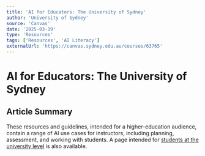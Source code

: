 ```yaml
---
title: 'AI for Educators: The University of Sydney'
author: 'University of Sydney'
source: 'Canvas'
date: '2025-03-19'
type: 'Resources'
tags: ['Resources', 'AI Literacy']
externalUrl: 'https://canvas.sydney.edu.au/courses/63765'
---
```


# AI for Educators: The University of Sydney

## Article Summary

These resources and guidelines, intended for a higher-education audience, contain a range of AI use cases for instructors, including planning, assessment, and working with students. A page intended for [students at the university level](https://canvas.sydney.edu.au/courses/51655) is also available.
